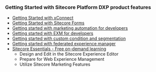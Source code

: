 ### Getting Started with Sitecore Platform DXP product features

- [Getting Started with xConnect](https://doc.sitecore.com/en/developers/101/sitecore-experience-platform/getting-started-with-xconnect.html)
- [Getting Started with Sitecore Forms](https://www.sitecore.com/knowledge-center/blog/359/sitecore-forms-create-your-first-form-4570)
- [Getting started with marketing automation for developers](https://doc.sitecore.com/en/developers/101/sitecore-experience-platform/getting-started-with-marketing-automation-for-developers.html)
- [Getting started with EXM for developers](https://doc.sitecore.com/en/developers/exm/101/email-experience-manager/getting-started-with-exm-for-developers.html)
- [Getting started with custom condition and segmentation](https://doc.sitecore.com/en/developers/101/sitecore-experience-platform/create-a-custom-condition-and-segmentation-query.html)
- [Getting started with federated experience manager](https://doc.sitecore.com/en/developers/101/sitecore-experience-platform/using-fxm.html)
- [Sitecore Essentials - Free on-demand learning](https://learning.sitecore.com/pathway/sitecore-essentials)
	- Design and Edit in the Sitecore Experience Editor
	- Prepare for Web Experience Management
	- Utilize Sitecore Marketing Features


